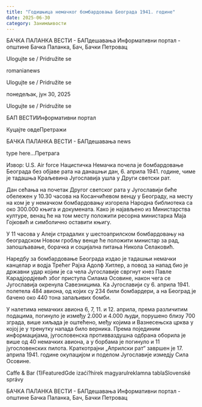 ```yaml
---
title: "Годишњица немачког бомбардовања Београда 1941. године"
date: 2025-06-30
category: Занимљивости
---
```


БАЧКА ПАЛАНКА ВЕСТИ - БАПдешавања Информативни портал - општине Бачка Паланка, Бач, Бачки Петровац

Ulogujte se / Pridružite se

romanianews

Ulogujte se / Pridružite se

понедељак, јун 30, 2025

Ulogujte se / Pridružite se

БАП ВЕСТИИнформативни портал

Куцајте овдеПретражи

БАЧКА ПАЛАНКА ВЕСТИ - БАПдешавања news

type here...Претрага

Извор: U.S. Air force
            Нацистичка Немачка почела је бомбардовање Београда без објаве рата на данашњи дан, 6. априла 1941. године, чиме је тадашња Краљевина Југославија ушла у Други светски рат.

Дан сећања на почетак Другог светског рата у Југославији биће обележен у 10.30 часова на Косанчићевом венцу у Београду, на месту на ком је у немачком бомбардовању изгорела Народна библиотека са око 300.000 књига и докумената.
Како је најављено из Министарства културе, венац ће на том месту положити ресорна министарка Маја Гојковић и симболично оставити књигу.


У 11 часова у Алеји страдалих у шестоаприлском бомбардовању на београдском Новом гробљу венце ће положити министар за рад, запошљавање, борачка и социјална питања Никола Селаковић.


Наредбу за бомбардовање Београда издао је тадашњи немачки канцелар и водја Трећег Рајха Адолф Хитлер, а повод за напад био је државни удар којим је са чела Југославије свргнут кнез Павле Карадјордјевић због приступа Силама Осовине, након чега се Југославија окренула Савезницима.
Ка Југославији су 6. априла 1941. полетела 484 авиона, од којих су 234 били бомбардери, а на Београд је бачено око 440 тона запаљивих бомби.


У налетима немачких авиона 6, 7, 11. и 12. априла, према различитим подацима, погинуло је између 2.000 и 4.000 људи, порушено близу 700 зграда, више хиљада је оштећено, међу којима и Вазнесењска црква у којој је у тренутку напада било верника.
Према појединим информацијама, југословенска противваздушна одбрана оборила је више од 40 немачких авиона, а у борбама је погинуло и 11 југословенских пилота.
Краткотрајни „Априлски рат“ завршен је 17. априла 1941. године окупацијом и поделом Југославије измедју Сила Осовине.

Caffe & Bar (1)FeaturedGde izaći?hírek magyarulreklamna tablaSlovenské správy

БАЧКА ПАЛАНКА ВЕСТИ - БАПдешавања Информативни портал - општине Бачка Паланка, Бач, Бачки Петровац
